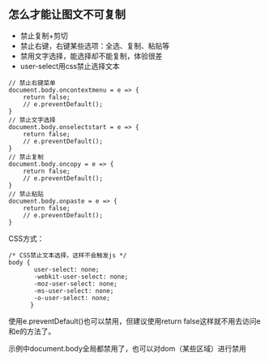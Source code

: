 ## 怎么才能让图文不可复制

* 禁止复制+剪切
* 禁止右键，右键某些选项：全选、复制、粘贴等
* 禁用文字选择，能选择却不能复制，体验很差
* user-select用css禁止选择文本

```
// 禁止右键菜单
document.body.oncontextmenu = e => {
    return false;
    // e.preventDefault();
}
// 禁止文字选择
document.body.onselectstart = e => {
    return false;
    // e.preventDefault();
}
// 禁止复制
document.body.oncopy = e => {
    return false;
    // e.preventDefault();
}
// 禁止粘贴
document.body.onpaste = e => {
    return false;
    // e.preventDefault();
}
```

CSS方式：
```
/* CSS禁止文本选择，这样不会触发js */
body {
       user-select: none;
       -webkit-user-select: none;
       -moz-user-select: none;
       -ms-user-select: none;
       -o-user-select: none;
      }
```

使用e.preventDefault()也可以禁用，但建议使用return false这样就不用去访问e和e的方法了。

示例中document.body全局都禁用了，也可以对dom（某些区域）进行禁用